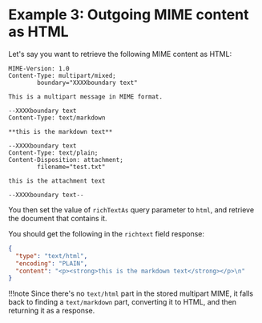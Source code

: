# Example 3: Outgoing MIME content as HTML

Let's say you want to retrieve the following MIME content as HTML:

```text
MIME-Version: 1.0
Content-Type: multipart/mixed;
        boundary="XXXXboundary text"

This is a multipart message in MIME format.

--XXXXboundary text
Content-Type: text/markdown

**this is the markdown text**

--XXXXboundary text
Content-Type: text/plain;
Content-Disposition: attachment;
        filename="test.txt"

this is the attachment text

--XXXXboundary text--
```

You then set the value of `richTextAs` query parameter to `html`, and retrieve the document that contains it.

You should get the following in the `richtext` field response:

```json
{
  "type": "text/html",
  "encoding": "PLAIN",
  "content": "<p><strong>this is the markdown text</strong></p>\n"
}
```

!!!note
    Since there's no `text/html` part in the stored multipart MIME, it falls back to finding a `text/markdown` part, converting it to HTML, and then returning it as a response.
